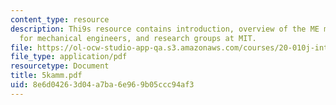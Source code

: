 ```yaml
---
content_type: resource
description: Thi9s resource contains introduction, overview of the ME major, job opportunities
  for mechanical engineers, and research groups at MIT.
file: https://ol-ocw-studio-app-qa.s3.amazonaws.com/courses/20-010j-introduction-to-bioengineering-be-010j-spring-2006/8e6d04263d04a7ba6e969b05ccc94af3_5kamm.pdf
file_type: application/pdf
resourcetype: Document
title: 5kamm.pdf
uid: 8e6d0426-3d04-a7ba-6e96-9b05ccc94af3
---
```

